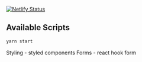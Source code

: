 [![Netlify Status](https://api.netlify.com/api/v1/badges/3c97c0b6-73f3-4724-8013-2f51bb0cc9c8/deploy-status)](https://app.netlify.com/sites/tender-dubinsky-3ddd1d/deploys)

## Available Scripts

```bash
yarn start
```


Styling - styled components
Forms - react hook form
